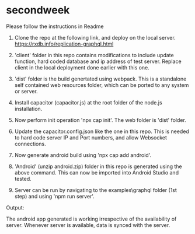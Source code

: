 # secondweek
 Please follow the instructions in Readme
 
 1) Clone the repo at the following link, and deploy on the local server.
 https://rxdb.info/replication-graphql.html

 2) 'client' folder in this repo contains modifications to include update function, hard coded database and ip address of test server. Replace client in the local deployment done earlier with this one.
 
 3) 'dist' folder is the build genertated using webpack. This is a standalone self contained web resources folder, which can be ported to any system or server.
 
 4) Install capacitor (capacitor.js) at the root folder of the node.js installation.
 
 5) Now perform init operation 'npx cap init'. The web folder is 'dist' folder.
 
 6) Update the capacitor.config.json like the one in this repo. This is needed to hard code server IP and Port numbers, and allow Websocket connections.
 
 7) Now generate android build using 'npx cap add android'.
 
 8) 'Android' (unzip android.zip) folder in this repo is generated using the above command. This can now be imported into Android Studio and tested. 
 
 9) Server can be run by navigating to the examples\graphql folder (1st step) and using 'npm run server'.
 
 
 Output:
 
 The android app generated is working irrespective of the availability of server. Whenever server is available, data is synced with the server. 